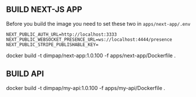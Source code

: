 ## BUILD NEXT-JS APP

Before you build the image you need to set these two in `apps/next-app/.env`

```.env
NEXT_PUBLIC_AUTH_URL=http://localhost:3333
NEXT_PUBLIC_WEBSOCKET_PRESENCE_URL=ws://localhost:4444/presence
NEXT_PUBLIC_STRIPE_PUBLISHABLE_KEY=
```

docker build -t dimpap/next-app:1.0.100 -f apps/next-app/Dockerfile .

## BUILD API

docker build -t dimpap/my-api:1.0.100 -f apps/my-api/Dockerfile .
